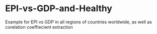 # EPI-vs-GDP-and-Healthy
Example for EPI vs GDP in all regions of countries worldwide, as well as corelation coeffiecient extraction
